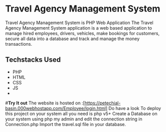 # Travel Agency Management System

Travel Agency Management System is PHP Web Application 
The Travel Agency Management System application is a web based application to manage hired employees, drivers, vehicles, make bookings for customers, secure all data into a database and track and manage the money transactions.
## **Techstacks Used** 
- PHP 
- HTML
- CSS
- JS
- 
#**Try It out**
The website is hosted on :[https://petechial-basin.000webhostapp.com/Employee/login.html] Do have a look To deploy this project on your system all you need is php v5+ Create a Database on your system using php my admin and edit the connection string in Connection.php Import the travel.sql file in your database.
